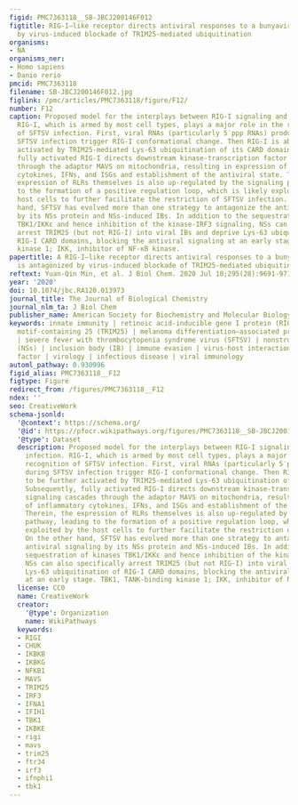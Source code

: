 ```yaml
---
figid: PMC7363118__SB-JBCJ200146F012
figtitle: RIG-I–like receptor directs antiviral responses to a bunyavirus and is antagonized
  by virus-induced blockade of TRIM25-mediated ubiquitination
organisms:
- NA
organisms_ner:
- Homo sapiens
- Danio rerio
pmcid: PMC7363118
filename: SB-JBCJ200146F012.jpg
figlink: /pmc/articles/PMC7363118/figure/F12/
number: F12
caption: Proposed model for the interplays between RIG-I signaling and SFTSV infection.
  RIG-I, which is armed by most cell types, plays a major role in the recognition
  of SFTSV infection. First, viral RNAs (particularly 5′ppp RNAs) produced during
  SFTSV infection trigger RIG-I conformational change. Then RIG-I is able to be further
  activated by TRIM25-mediated Lys-63 ubiquitination of its CARD domains. Subsequently,
  fully activated RIG-I directs downstream kinase-transcription factor signaling cascades
  through the adaptor MAVS on mitochondria, resulting in expression of inflammatory
  cytokines, IFNs, and ISGs and establishment of the antiviral state. Therein, the
  expression of RLRs themselves is also up-regulated by the signaling pathway, leading
  to the formation of a positive regulation loop, which is likely exploited by the
  host cells to further facilitate the restriction of SFTSV infection. On the other
  hand, SFTSV has evolved more than one strategy to antagonize the antiviral signaling
  by its NSs protein and NSs-induced IBs. In addition to the sequestration of kinases
  TBK1/IKKε and hence inhibition of the kinase-IRF3 signaling, NSs can also specifically
  arrest TRIM25 (but not RIG-I) into viral IBs and deprive Lys-63 ubiquitination of
  RIG-I CARD domains, blocking the antiviral signaling at an early stage. TBK1, TANK-binding
  kinase 1; IKK, inhibitor of NF-κB kinase.
papertitle: A RIG-I–like receptor directs antiviral responses to a bunyavirus and
  is antagonized by virus-induced blockade of TRIM25-mediated ubiquitination.
reftext: Yuan-Qin Min, et al. J Biol Chem. 2020 Jul 10;295(28):9691-9711.
year: '2020'
doi: 10.1074/jbc.RA120.013973
journal_title: The Journal of Biological Chemistry
journal_nlm_ta: J Biol Chem
publisher_name: American Society for Biochemistry and Molecular Biology
keywords: innate immunity | retinoic acid-inducible gene I protein (RIG-I) | tripartite
  motif-containing 25 (TRIM25) | melanoma differentiation–associated protein 5 (MDA5)
  | severe fever with thrombocytopenia syndrome virus (SFTSV) | nonstructural protein
  (NSs) | inclusion body (IB) | immune evasion | virus-host interaction | virulence
  factor | virology | infectious disease | viral immunology
automl_pathway: 0.930996
figid_alias: PMC7363118__F12
figtype: Figure
redirect_from: /figures/PMC7363118__F12
ndex: ''
seo: CreativeWork
schema-jsonld:
  '@context': https://schema.org/
  '@id': https://pfocr.wikipathways.org/figures/PMC7363118__SB-JBCJ200146F012.html
  '@type': Dataset
  description: Proposed model for the interplays between RIG-I signaling and SFTSV
    infection. RIG-I, which is armed by most cell types, plays a major role in the
    recognition of SFTSV infection. First, viral RNAs (particularly 5′ppp RNAs) produced
    during SFTSV infection trigger RIG-I conformational change. Then RIG-I is able
    to be further activated by TRIM25-mediated Lys-63 ubiquitination of its CARD domains.
    Subsequently, fully activated RIG-I directs downstream kinase-transcription factor
    signaling cascades through the adaptor MAVS on mitochondria, resulting in expression
    of inflammatory cytokines, IFNs, and ISGs and establishment of the antiviral state.
    Therein, the expression of RLRs themselves is also up-regulated by the signaling
    pathway, leading to the formation of a positive regulation loop, which is likely
    exploited by the host cells to further facilitate the restriction of SFTSV infection.
    On the other hand, SFTSV has evolved more than one strategy to antagonize the
    antiviral signaling by its NSs protein and NSs-induced IBs. In addition to the
    sequestration of kinases TBK1/IKKε and hence inhibition of the kinase-IRF3 signaling,
    NSs can also specifically arrest TRIM25 (but not RIG-I) into viral IBs and deprive
    Lys-63 ubiquitination of RIG-I CARD domains, blocking the antiviral signaling
    at an early stage. TBK1, TANK-binding kinase 1; IKK, inhibitor of NF-κB kinase.
  license: CC0
  name: CreativeWork
  creator:
    '@type': Organization
    name: WikiPathways
  keywords:
  - RIGI
  - CHUK
  - IKBKB
  - IKBKG
  - NFKB1
  - MAVS
  - TRIM25
  - IRF3
  - IFNA1
  - IFIH1
  - TBK1
  - IKBKE
  - rigi
  - mavs
  - trim25
  - ftr34
  - irf3
  - ifnphi1
  - tbk1
---
```


